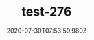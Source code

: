 ---
title: test-276
date: 2020-07-30T07:53:59.980Z
banner_subcontent: asdfsf
category: Case studies
focus: Assessment of organisational approach
role: Champion or advocate
organisation_size: Medium (50-249 employees)
industry: Environment & agriculture
content: Lorem ipsum dolor sit amet, consectetur adipiscing elit, sed do eiusmod tempor incididunt ut labore et dolore magna aliqua. Ut enim ad minim veniam, quis nostrud exercitation ullamco laboris nisi ut aliquip ex ea commodo consequat. Duis aute irure dolor in reprehenderit in voluptate velit esse cillum dolore eu fugiat nulla pariatur. Excepteur sint occaecat cupidatat non proident, sunt in culpa qui officia deserunt mollit anim id est laborum.
---